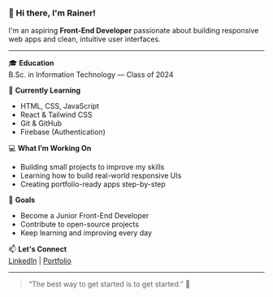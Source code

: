 ### 👋 Hi there, I'm Rainer!

I'm an aspiring **Front-End Developer** passionate about building responsive web apps and clean, intuitive user interfaces.

---

🎓 **Education**  
B.Sc. in Information Technology — Class of 2024

🧠 **Currently Learning**  
- HTML, CSS, JavaScript  
- React & Tailwind CSS  
- Git & GitHub  
- Firebase (Authentication)

💻 **What I’m Working On**  
- Building small projects to improve my skills  
- Learning how to build real-world responsive UIs  
- Creating portfolio-ready apps step-by-step

🌱 **Goals**  
- Become a Junior Front-End Developer  
- Contribute to open-source projects  
- Keep learning and improving every day

📫 **Let's Connect**  
[LinkedIn](https://www.linkedin.com/in/rainer-morales-2970b0333) | [Portfolio](https://myportfolio-rainer.vercel.app/)

---

> “The best way to get started is to get started.” 🚀
